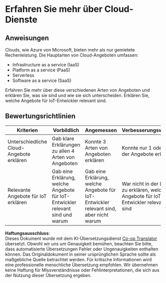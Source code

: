 <!--
CO_OP_TRANSLATOR_METADATA:
{
  "original_hash": "bfd35499bd68d7d740242bfea784bbeb",
  "translation_date": "2025-08-25T21:46:14+00:00",
  "source_file": "2-farm/lessons/4-migrate-your-plant-to-the-cloud/assignment.md",
  "language_code": "de"
}
-->
# Erfahren Sie mehr über Cloud-Dienste

## Anweisungen

Clouds, wie Azure von Microsoft, bieten mehr als nur gemietete Rechenleistung. Die Hauptarten von Cloud-Angeboten umfassen:

* Infrastructure as a service (IaaS)
* Platform as a service (PaaS)
* Serverless
* Software as a service (SaaS)

Erfahren Sie mehr über diese verschiedenen Arten von Angeboten und erklären Sie, was sie sind und wie sie sich unterscheiden. Erklären Sie, welche Angebote für IoT-Entwickler relevant sind.

## Bewertungsrichtlinien

| Kriterien | Vorbildlich | Angemessen | Verbesserungswürdig |
| --------- | ----------- | ---------- | -------------------- |
| Unterschiedliche Cloud-Angebote erklären | Gab klare Erklärungen zu allen 4 Arten von Angeboten | Konnte 3 Arten von Angeboten erklären | Konnte nur 1 oder 2 der Angebote erklären |
| Relevante Angebote für IoT erklären | Gab eine Erklärung, welche Angebote für IoT-Entwickler relevant sind und warum | Gab eine Erklärung, welche Angebote für IoT-Entwickler relevant sind, aber nicht warum | War nicht in der Lage zu erklären, welche Angebote für IoT-Entwickler relevant sind |

**Haftungsausschluss**:  
Dieses Dokument wurde mit dem KI-Übersetzungsdienst [Co-op Translator](https://github.com/Azure/co-op-translator) übersetzt. Obwohl wir uns um Genauigkeit bemühen, beachten Sie bitte, dass automatisierte Übersetzungen Fehler oder Ungenauigkeiten enthalten können. Das Originaldokument in seiner ursprünglichen Sprache sollte als maßgebliche Quelle betrachtet werden. Für kritische Informationen wird eine professionelle menschliche Übersetzung empfohlen. Wir übernehmen keine Haftung für Missverständnisse oder Fehlinterpretationen, die sich aus der Nutzung dieser Übersetzung ergeben.